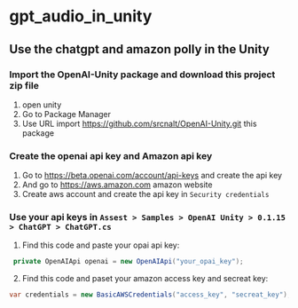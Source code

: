 # gpt_audio_in_unity
## Use the chatgpt and amazon polly in the Unity
### Import the OpenAI-Unity package and download this project zip file
1. open unity
2. Go to Package Manager
3. Use URL import  https://github.com/srcnalt/OpenAI-Unity.git this package
### Create the openai api key and Amazon api key
1. Go to https://beta.openai.com/account/api-keys and create the api key
2. And go to https://aws.amazon.com amazon website
3. Create aws account and create the api key in `Security credentials`
### Use your api keys in `Assest > Samples > OpenAI Unity > 0.1.15 > ChatGPT > ChatGPT.cs`
1. Find this code and paste your opai api key:
``` c#
 private OpenAIApi openai = new OpenAIApi("your_opai_key");
```
2. Find this code and paset your amazon access key and secreat key:
``` c#
var credentials = new BasicAWSCredentials("access_key", "secreat_key");
```
